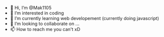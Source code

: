 - 👋 Hi, I’m @Mak1105
- 👀 I’m interested in coding
- 🌱 I’m currently learning web developement (currently doing javascript)
- 💞️ I’m looking to collaborate on ...
- 📫 How to reach me you can't xD

<!---
Mak1105/Mak1105 is a ✨ special ✨ repository because its `README.md` (this file) appears on your GitHub profile.
You can click the Preview link to take a look at your changes.
--->
